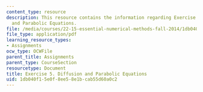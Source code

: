 ```yaml
---
content_type: resource
description: This resource contains the information regarding Exercise 5. Diffusion
  and Parabolic Equations.
file: /media/courses/22-15-essential-numerical-methods-fall-2014/1db040f15e0f8ee58e1bcab55d60a0c2_MIT22_15F14_ex05.pdf
file_type: application/pdf
learning_resource_types:
- Assignments
ocw_type: OCWFile
parent_title: Assignments
parent_type: CourseSection
resourcetype: Document
title: Exercise 5. Diffusion and Parabolic Equations
uid: 1db040f1-5e0f-8ee5-8e1b-cab55d60a0c2
---
```

